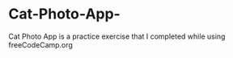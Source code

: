 # Cat-Photo-App-
Cat Photo App is a practice exercise that I completed while using freeCodeCamp.org
